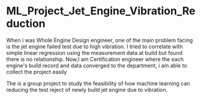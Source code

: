 # ML_Project_Jet_Engine_Vibration_Reduction
When i was Whole Engine Design engineer, one of the main problem facing is the jet engine failed test due to high vibration. I tried to correlate with simple linear regression using the measurement data at build but found there is no relationship. Now,I am Certification engineer where the each engine's build record and data converged to the department, i am able to collect the project easily

The is a group project to study the feasibility of how machine learning can reducing the test reject of newly build jet engine due to vibration. 
